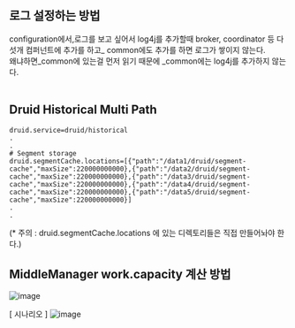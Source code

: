 ## 로그 설정하는 방법

configuration에서,로그를 보고 싶어서 log4j를 추가할때 broker, coordinator  등 다섯개 컴퍼넌트에 추가를 하고_ common에도 추가를 하면 로그가 쌓이지 않는다.<br/>
왜냐하면_common에 있는걸 먼저 읽기 때문에 _common에는 log4j를 추가하지 않는다.<br/><br/>

## Druid Historical Multi Path

    druid.service=druid/historical
    .
    .
    # Segment storage
    druid.segmentCache.locations=[{"path":"/data1/druid/segment-cache","maxSize":220000000000},{"path":"/data2/druid/segment-cache","maxSize":220000000000},{"path":"/data3/druid/segment-cache","maxSize":220000000000},{"path":"/data4/druid/segment-cache","maxSize":220000000000},{"path":"/data5/druid/segment-cache","maxSize":220000000000}]
    .
    .
    
(* 주의 : druid.segmentCache.locations 에 있는 디렉토리들은 직접 만들어놔야 한다.)

## MiddleManager work.capacity 계산 방법

![image](https://user-images.githubusercontent.com/4033129/44766980-e3cb5d80-ab96-11e8-8aa2-362f09093c3c.png)

[ 시나리오 ]
![image](https://user-images.githubusercontent.com/4033129/44767245-0742d800-ab98-11e8-8244-78636e5eeb92.png)

